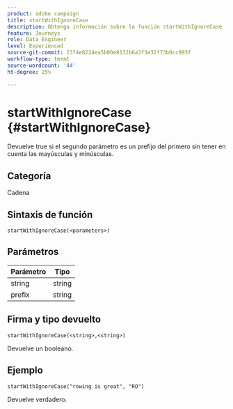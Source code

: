 ```yaml
---
product: adobe campaign
title: startWithIgnoreCase
description: Obtenga información sobre la función startWithIgnoreCase
feature: Journeys
role: Data Engineer
level: Experienced
source-git-commit: 23f4e8224ea5b00e8132b6a3f3e32f73b0cc993f
workflow-type: tm+mt
source-wordcount: '44'
ht-degree: 25%

---
```


# startWithIgnoreCase {#startWithIgnoreCase}

Devuelve true si el segundo parámetro es un prefijo del primero sin tener en cuenta las mayúsculas y minúsculas.

## Categoría

Cadena

## Sintaxis de función

`startWithIgnoreCase(<parameters>)`

## Parámetros

| Parámetro | Tipo |
|-------------|--------|
| string | string |
| prefix | string |

## Firma y tipo devuelto

`startWithIgnoreCase(<string>,<string>)`

Devuelve un booleano.

## Ejemplo

`startWithIgnoreCase("rowing is great", "RO")`

Devuelve verdadero.
